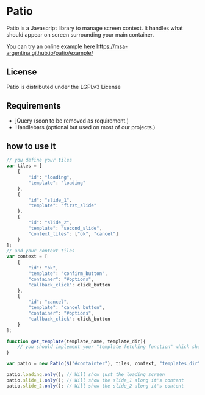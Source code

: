 # Patio

Patio is a Javascript library to manage screen context. It handles what should appear on screen surrounding your main container.

You can try an online example here https://msa-argentina.github.io/patio/example/

## License
Patio is distributed under the LGPLv3 License

## Requirements
* jQuery (soon to be removed as requirement.)
* Handlebars (optional but used on most of our projects.)

## how to use it

```javascript
// you define your tiles
var tiles = [
    {
        "id": "loading",
        "template": "loading"
    },
    {
        "id": "slide_1",
        "template": "first_slide"
    },
    {
        "id": "slide_2",
        "template": "second_slide",
        "context_tiles": ["ok", "cancel"]
    }
];
// and your context tiles
var context = [
    {
        "id": "ok",
        "template": "confirm_button",
        "container": "#options",
        "callback_click": click_button
    },
    {
        "id": "cancel",
        "template": "cancel_button",
        "container": "#options",
        "callback_click": click_button
    }
];

function get_template(template_name, template_dir){
    // you should implement your "template fetching function" which shoud return a function that renders the template (we use Handlebars)
}

var patio = new Patio($("#containter"), tiles, context, "templates_dir");

patio.loading.only(); // Will show just the loading screen
patio.slide_1.only(); // Will show the slide_1 along it's content
patio.slide_2.only(); // Will show the slide_2 along it's content

````
